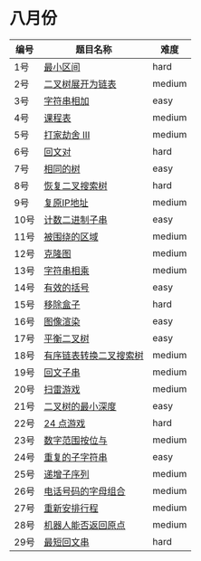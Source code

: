 # 八月份

**编号**|**题目名称**|**难度**
--------|------------|-------
1号|[最小区间](./第1题%20632.%20最小区间)|hard
2号|[二叉树展开为链表](./第2题%20114.%20二叉树展开为链表)|medium
3号|[字符串相加](./第3题%20415.%20字符串相加)|easy
4号|[课程表](./第4题%20207.%20课程表)|medium
5号|[打家劫舍 III](./第5题%20337.%20打家劫舍%20III)|medium
6号|[回文对](./第6题%20336.%20回文对)|hard
7号|[相同的树](./第7题%20100.%20相同的树)|easy
8号|[恢复二叉搜索树](./第8题%2099.%20恢复二叉搜索树)|hard
9号|[复原IP地址](./第9题%2093.%20复原IP地址)|medium
10号|[计数二进制子串](./第10题%20696.%20计数二进制子串)|easy
11号|[被围绕的区域](./第11题%20130.%20被围绕的区域)|medium
12号|[克隆图](./第12题%20133.%20克隆图)|medium
13号|[字符串相乘](./第13题%2043.%20字符串相乘)|medium
14号|[有效的括号](./第14题%2020.%20有效的括号)|easy
15号|[移除盒子](./第15题%20546.%20移除盒子)|hard
16号|[图像渲染](./第16题%20733.%20图像渲染)|easy
17号|[平衡二叉树](./第17题%20110.%20平衡二叉树)|easy
18号|[有序链表转换二叉搜索树](./第18题%20109.%20有序链表转换二叉搜索树)|medium
19号|[回文子串](./第19题%20647.%20回文子串)|medium
20号|[扫雷游戏](./第20题%20529.%20扫雷游戏)|medium
21号|[二叉树的最小深度](./第21题%20111.%20二叉树的最小深度)|easy
22号|[24 点游戏](./第22题%20679.%2024%20点游戏)|hard
23号|[数字范围按位与](./第23题%20201.%20数字范围按位与)|medium
24号|[重复的子字符串](./第24题%20459.%20重复的子字符串)|easy
25号|[递增子序列](./第25题%20491.%20递增子序列)|medium
26号|[电话号码的字母组合](./第26题%2017.%20电话号码的字母组合)|medium
27号|[重新安排行程](./第27题%20332.%20重新安排行程)|medium
28号|[机器人能否返回原点](./第28题%20657.%20机器人能否返回原点)|medium
29号|[最短回文串](./第29题%20214.%20最短回文串)|hard
